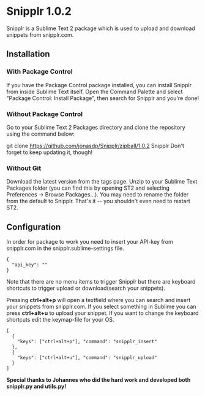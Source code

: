 # Snipplr 1.0.2
Snipplr is a Sublime Text 2 package which is used to upload and download snippets from snipplr.com.

## Installation
### With Package Control
If you have the Package Control package installed, you can install Snipplr from inside Sublime Text itself. Open the Command Palette and select "Package Control: Install Package", then search for Snipplr and you're done!

### Without Package Control
Go to your Sublime Text 2 Packages directory and clone the repository using the command below:

git clone https://github.com/jonasdp/Snipplr/zipball/1.0.2 Snipplr
Don't forget to keep updating it, though!

### Without Git
Download the latest version from the tags page. Unzip to your Sublime Text Packages folder (you can find this by opening ST2 and selecting Preferences -> Browse Packages...). You may need to rename the folder from the default to Snipplr. That's it -- you shouldn't even need to restart ST2.

## Configuration
In order for package to work you need to insert your API-key from snipplr.com in the snipplr.sublime-settings file.

    {  
      "api_key": ""  
    }  

Note that there are no menu items to trigger Snipplr but there are keyboard shortcuts to trigger upload or download(search your snippets).

Pressing <b>ctrl+alt+p</b> will open a textfield where you can search and insert your snippets from snipplr.com. If you select something in Sublime you can press <b>ctrl+alt+u</b> to upload your snippet. If you want to change the keyboard shortcuts edit the keymap-file for your OS.

    [  
      {  
        "keys": ["ctrl+alt+p"], "command": "snipplr_insert"  
      },  
      {  
        "keys": ["ctrl+alt+u"], "command": "snipplr_upload"  
      }  
    ]  

<b>Special thanks to Johannes who did the hard work and developed both snipplr.py and utils.py!</b>
